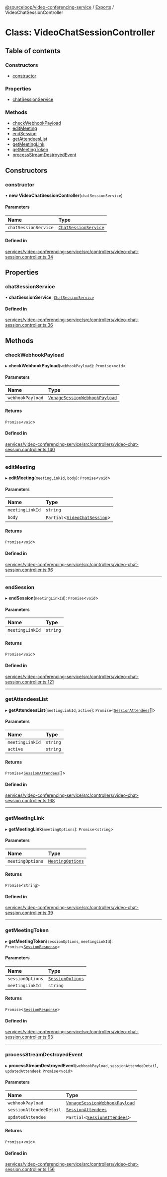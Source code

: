 [@sourceloop/video-conferencing-service](../README.md) / [Exports](../modules.md) / VideoChatSessionController

# Class: VideoChatSessionController

## Table of contents

### Constructors

- [constructor](VideoChatSessionController.md#constructor)

### Properties

- [chatSessionService](VideoChatSessionController.md#chatsessionservice)

### Methods

- [checkWebhookPayload](VideoChatSessionController.md#checkwebhookpayload)
- [editMeeting](VideoChatSessionController.md#editmeeting)
- [endSession](VideoChatSessionController.md#endsession)
- [getAttendeesList](VideoChatSessionController.md#getattendeeslist)
- [getMeetingLink](VideoChatSessionController.md#getmeetinglink)
- [getMeetingToken](VideoChatSessionController.md#getmeetingtoken)
- [processStreamDestroyedEvent](VideoChatSessionController.md#processstreamdestroyedevent)

## Constructors

### constructor

• **new VideoChatSessionController**(`chatSessionService`)

#### Parameters

| Name | Type |
| :------ | :------ |
| `chatSessionService` | [`ChatSessionService`](ChatSessionService.md) |

#### Defined in

[services/video-conferencing-service/src/controllers/video-chat-session.controller.ts:34](https://github.com/sourcefuse/loopback4-microservice-catalog/blob/68ec38a2a/services/video-conferencing-service/src/controllers/video-chat-session.controller.ts#L34)

## Properties

### chatSessionService

• **chatSessionService**: [`ChatSessionService`](ChatSessionService.md)

#### Defined in

[services/video-conferencing-service/src/controllers/video-chat-session.controller.ts:36](https://github.com/sourcefuse/loopback4-microservice-catalog/blob/68ec38a2a/services/video-conferencing-service/src/controllers/video-chat-session.controller.ts#L36)

## Methods

### checkWebhookPayload

▸ **checkWebhookPayload**(`webhookPayload`): `Promise`<`void`\>

#### Parameters

| Name | Type |
| :------ | :------ |
| `webhookPayload` | [`VonageSessionWebhookPayload`](../interfaces/VonageSessionWebhookPayload.md) |

#### Returns

`Promise`<`void`\>

#### Defined in

[services/video-conferencing-service/src/controllers/video-chat-session.controller.ts:140](https://github.com/sourcefuse/loopback4-microservice-catalog/blob/68ec38a2a/services/video-conferencing-service/src/controllers/video-chat-session.controller.ts#L140)

___

### editMeeting

▸ **editMeeting**(`meetingLinkId`, `body`): `Promise`<`void`\>

#### Parameters

| Name | Type |
| :------ | :------ |
| `meetingLinkId` | `string` |
| `body` | `Partial`<[`VideoChatSession`](VideoChatSession.md)\> |

#### Returns

`Promise`<`void`\>

#### Defined in

[services/video-conferencing-service/src/controllers/video-chat-session.controller.ts:96](https://github.com/sourcefuse/loopback4-microservice-catalog/blob/68ec38a2a/services/video-conferencing-service/src/controllers/video-chat-session.controller.ts#L96)

___

### endSession

▸ **endSession**(`meetingLinkId`): `Promise`<`void`\>

#### Parameters

| Name | Type |
| :------ | :------ |
| `meetingLinkId` | `string` |

#### Returns

`Promise`<`void`\>

#### Defined in

[services/video-conferencing-service/src/controllers/video-chat-session.controller.ts:121](https://github.com/sourcefuse/loopback4-microservice-catalog/blob/68ec38a2a/services/video-conferencing-service/src/controllers/video-chat-session.controller.ts#L121)

___

### getAttendeesList

▸ **getAttendeesList**(`meetingLinkId`, `active`): `Promise`<[`SessionAttendees`](SessionAttendees.md)[]\>

#### Parameters

| Name | Type |
| :------ | :------ |
| `meetingLinkId` | `string` |
| `active` | `string` |

#### Returns

`Promise`<[`SessionAttendees`](SessionAttendees.md)[]\>

#### Defined in

[services/video-conferencing-service/src/controllers/video-chat-session.controller.ts:168](https://github.com/sourcefuse/loopback4-microservice-catalog/blob/68ec38a2a/services/video-conferencing-service/src/controllers/video-chat-session.controller.ts#L168)

___

### getMeetingLink

▸ **getMeetingLink**(`meetingOptions`): `Promise`<`string`\>

#### Parameters

| Name | Type |
| :------ | :------ |
| `meetingOptions` | [`MeetingOptions`](../interfaces/MeetingOptions.md) |

#### Returns

`Promise`<`string`\>

#### Defined in

[services/video-conferencing-service/src/controllers/video-chat-session.controller.ts:39](https://github.com/sourcefuse/loopback4-microservice-catalog/blob/68ec38a2a/services/video-conferencing-service/src/controllers/video-chat-session.controller.ts#L39)

___

### getMeetingToken

▸ **getMeetingToken**(`sessionOptions`, `meetingLinkId`): `Promise`<[`SessionResponse`](../interfaces/SessionResponse.md)\>

#### Parameters

| Name | Type |
| :------ | :------ |
| `sessionOptions` | [`SessionOptions`](../interfaces/SessionOptions.md) |
| `meetingLinkId` | `string` |

#### Returns

`Promise`<[`SessionResponse`](../interfaces/SessionResponse.md)\>

#### Defined in

[services/video-conferencing-service/src/controllers/video-chat-session.controller.ts:63](https://github.com/sourcefuse/loopback4-microservice-catalog/blob/68ec38a2a/services/video-conferencing-service/src/controllers/video-chat-session.controller.ts#L63)

___

### processStreamDestroyedEvent

▸ **processStreamDestroyedEvent**(`webhookPayload`, `sessionAttendeeDetail`, `updatedAttendee`): `Promise`<`void`\>

#### Parameters

| Name | Type |
| :------ | :------ |
| `webhookPayload` | [`VonageSessionWebhookPayload`](../interfaces/VonageSessionWebhookPayload.md) |
| `sessionAttendeeDetail` | [`SessionAttendees`](SessionAttendees.md) |
| `updatedAttendee` | `Partial`<[`SessionAttendees`](SessionAttendees.md)\> |

#### Returns

`Promise`<`void`\>

#### Defined in

[services/video-conferencing-service/src/controllers/video-chat-session.controller.ts:156](https://github.com/sourcefuse/loopback4-microservice-catalog/blob/68ec38a2a/services/video-conferencing-service/src/controllers/video-chat-session.controller.ts#L156)
